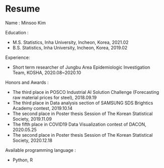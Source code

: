 # Resume

Name : Minsoo Kim

Education :

  - M.S. Statistics, Inha University, Incheon, Korea, 2021.02
  - B.S. Statistics, Inha University, Incheon, Korea, 2019.02


Experience:
  - Short term researcher of Jungbu Area Epidemiologic Investigation Team, KOSHA, 2020.08~2020.10

Honors and Awards :
  - The third place in POSCO Industrial AI Solution Challenge (Forecasting raw material prices for steel), 2018.09.19
  - The third place in Data analysis section of SAMSUNG SDS Brightics Academy contest, 2019.10.14
  - The second place in Poster thesis Session of The Korean Statistical Society, 2019.11.09
  - The fifth place in COVID19 Data Visualization contest of DACON, 2020.05.25
  - The second place in Poster thesis Session of The Korean Statistical Society, 2020.12.18
 
Available programming language :
  - Python, R
